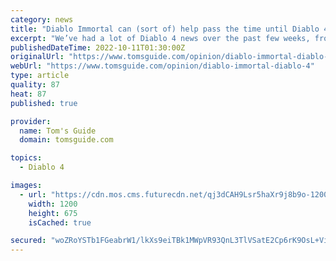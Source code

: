 ```yaml
---
category: news
title: "Diablo Immortal can (sort of) help pass the time until Diablo 4"
excerpt: "We’ve had a lot of Diablo 4 news over the past few weeks, from exciting beta news to intriguing leaks about the campaign. But no matter how much we hear about the game, one thing is clear: It’s not ..."
publishedDateTime: 2022-10-11T01:30:00Z
originalUrl: "https://www.tomsguide.com/opinion/diablo-immortal-diablo-4"
webUrl: "https://www.tomsguide.com/opinion/diablo-immortal-diablo-4"
type: article
quality: 87
heat: 87
published: true

provider:
  name: Tom's Guide
  domain: tomsguide.com

topics:
  - Diablo 4

images:
  - url: "https://cdn.mos.cms.futurecdn.net/qj3dCAH9Lsr5haXr9j8b9o-1200-80.png"
    width: 1200
    height: 675
    isCached: true

secured: "woZRoYSTb1FGeabrW1/lkXs9eiTBk1MWpVR93QnL3TlVSatE2Cp6rK9OsL+Vi/mz2XwHSIyCC4VBAHBLwA7OwM6yRCZRt8nPzY6iHYLHQJYWWO/xQYNzDovFI7Oe1gAFB2Mw5TouVATu4/e0iTs6D4SixhRODNCSXftABYT49RXhrJWqv6a5YVKd0JVpIsrp6ZjRb2VxR4XzvWjSiQ+vCLdssWCoZEuta0P8O09Pi+iW5RXFnff12LZy4/KInrynuIXgprnf0i3lD+3txJWOo3Xs0CVTzJrZTshsepVXRbbOfYpIAvihWXtSJgiXPTTqtt7kmbPVhsfK4kZsVLL8YiwnE3UD/ZxrNje9uQAuLFE=;OOZz4+cDA8C37I+ZRPO8pw=="
---
```


